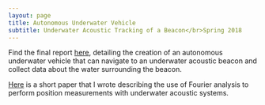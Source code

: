 ```yaml
---
layout: page
title: Autonomous Underwater Vehicle
subtitle: Underwater Acoustic Tracking of a Beacon</br>Spring 2018
---
```


Find the final report [here](https://vickimoran.github.io/Final_Report.pdf), detailing the creation of an autonomous underwater vehicle that can navigate to an underwater acoustic beacon and collect data about the water surrounding the beacon.

[Here](https://vickimoran.github.io/Moran_Tech_Memo.pdf) is a short paper that I wrote describing the use of Fourier analysis to perform position measurements with underwater acoustic systems.
